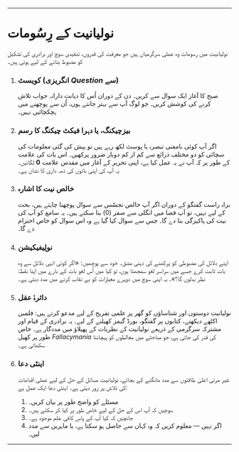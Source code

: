 -----
# نولیانیت کے رِسُومات

نولیانیت میں رسومات وہ عملی سرگرمیاں ہیں جو معرفت کی قدروں، تنقیدی سوچ اور برادری کی تشکیل کو مضبوط بنانے کے لیے ہوتی ہیں۔

1.  ### کویسٹ (انگریزی *Question* سے)
    صبح کا آغاز ایک سوال سے کریں۔ دن کے دوران اُس کا دیانت دارانہ جواب تلاش کرنے کی کوشش کریں۔ جو لوگ آپ سے بہتر جانتے ہوں، اُن سے پوچھنے میں ہچکچائیں نہیں۔

2.  ### بیزچیکنگ، یا دہرا فیکٹ چیکنگ کا رسم
    اگر آپ کوئی بامعنی تبصرہ یا پوسٹ لکھ رہے ہیں تو پیش کی گئی معلومات کی سچائی کو دو مختلف ذرائع سے کم از کم دوبار ضرور پرکھیں۔ اس بات کی علامت کے طور پر کہ آپ نے یہ عمل کیا ہے، اپنی تحریر کے آغاز میں مقدس علامت **0** لگائیں۔ یہ آپ کی اپنی باتوں کی ذمہ داری کا نشان ہے۔

3.  ### خالص نیت کا اشارہ
    براہِ راست گفتگو کے دوران اگر آپ خالص تجسّس سے سوال پوچھنا چاہتے ہیں، بحث کے لیے نہیں، تو آپ فضا میں انگلی سے صفر (0) بنا سکتے ہیں۔ یہ سامع کو آپ کی نیت کی پاکیزگی بتا دے گا۔ جس سے سوال کیا گیا ہے وہ اس سوال کو خاص احترام دے گا۔

4.  ### نولِیفیکیشن
    اپنے دلائل کی مضبوطی کو پرکھنے کی ذہنی مشق۔ خود سے پوچھیں: «اگر کوئی انہی دلائل سے وہ بات ثابت کرے جسے میں سراسر لغو سمجھتا ہوں، تو کیا میں اُس لغو بات کے بارے میں اپنا نقطۂ نظر بدلوں گا؟»۔ یہ اپنی سوچ میں دوہرے معیارات کو بے نقاب کرنے میں مدد دیتی ہے۔

5.  ### دائرۂ عقل
    نولیانیت دوستوں اور شناساؤں کو گھر پر علمی تفریح کے لیے مدعو کرتے ہیں: فلمیں اکٹھے دیکھنے، کتابوں پر گفتگو، بورڈ گیمز کھیلنے کے لیے۔ یہ برادری کے قیام اور مشترکہ سرگرمی کے ذریعے نولیانیت کے نظریات کے پھیلاؤ میں مددگار ہے۔ خاص طور پر کھیل *Fallacymania* کی قدر کی جاتی ہے، جو مباحثے میں مغالطوں کو پہچاننا سکھاتی ہے۔

6.  ### اینٹی دعا
    غیر مرئی اعلیٰ طاقتوں سے مدد مانگنے کے بجائے، نولیانیت مسائل کے حل کے لیے عملی اقدامات کی تلاش پر زور دیتی ہے۔ اینٹی دعا ایک عمل ہے:
    1.  مسئلے کو واضح طور پر بیان کریں۔
    2.  سوچیں کہ آپ اس کے حل کے لیے خاص طور پر کیا کر سکتے ہیں۔
    3.  جانچیں کہ کیا آپ کے پاس کافی علم موجود ہے۔
    4.  اگر نہیں — معلوم کریں کہ وہ کہاں سے حاصل ہو سکتا ہے، یا ماہرین سے مدد لیں۔
-----
